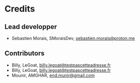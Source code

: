 # Credits

## Lead developper

- Sebastien Morais, SMoraisDev, sebastien.morais@proton.me

## Contributors

- Billy, LeGoat, billy.legoat@testpascetteadresse.fr
- Billy, LeGoat, billy.legoat@testpascetteadresse.fr
- Mounir, AMGHAR, end.munir@gmail.com
